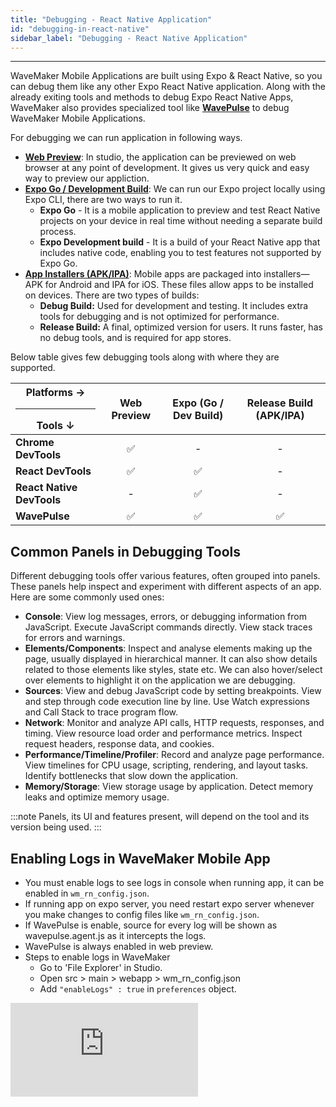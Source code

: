 ```yaml
---
title: "Debugging - React Native Application"
id: "debugging-in-react-native"
sidebar_label: "Debugging - React Native Application"
---
```

---

WaveMaker Mobile Applications are built using Expo & React Native, so you can debug them like any other Expo React Native application. Along with the already exiting tools and methods to debug Expo React Native Apps, WaveMaker also provides specialized tool like **[WavePulse](#wavepulse)** to debug WaveMaker Mobile Applications.

For debugging we can run application in following ways.

- **[Web Preview](test-run)**: In studio, the application can be previewed on web browser at any point of development. It gives us very quick and easy way to preview our appliction.
- **[Expo Go / Development Build](expo-debug)**: We can run our Expo project locally using Expo CLI, there are two ways to run it.
    - **Expo Go** - It is a mobile application to preview and test React Native projects on your device in real time without needing a separate build process.
    - **Expo Development build** - It is a build of your React Native app that includes native code, enabling you to test features not supported by Expo Go.
- **[App Installers (APK/IPA)](build-installers)**: Mobile apps are packaged into installers—APK for Android and IPA for iOS. These files allow apps to be installed on devices. There are two types of builds:
  - **Debug Build:** Used for development and testing. It includes extra tools for debugging and is not optimized for performance.
  - **Release Build:** A final, optimized version for users. It runs faster, has no debug tools, and is required for app stores.

Below table gives few debugging tools along with where they are supported.

| Platforms → <hr style={{margin:0}}/> Tools ↓ | Web Preview | Expo (Go / Dev Build) | Release Build (APK/IPA) |
| ------ | :-----: | :-----: | :-----: |
| **Chrome DevTools** | ✅ | - | - |
| **React DevTools** | ✅ | ✅ | - |
| **React Native DevTools** | - | ✅ | - |
| **WavePulse** | ✅ | ✅ | ✅ |

## Common Panels in Debugging Tools

Different debugging tools offer various features, often grouped into panels. These panels help inspect and experiment with different aspects of an app. Here are some commonly used ones:

- **Console**: View log messages, errors, or debugging information from JavaScript. Execute JavaScript commands directly. View stack traces for errors and warnings.
- **Elements/Components**: Inspect and analyse elements making up the page, usually displayed in hierarchical manner. It can also show details related to those elements like styles, state etc. We can also hover/select over elements to highlight it on the application we are debugging.
- **Sources**: View and debug JavaScript code by setting breakpoints. View and step through code execution line by line. Use Watch expressions and Call Stack to trace program flow.
- **Network**: Monitor and analyze API calls, HTTP requests, responses, and timing. View resource load order and performance metrics. Inspect request headers, response data, and cookies.
- **Performance/Timeline/Profiler**: Record and analyze page performance. View timelines for CPU usage, scripting, rendering, and layout tasks. Identify bottlenecks that slow down the application.
- **Memory/Storage**: View storage usage by application. Detect memory leaks and optimize memory usage.

:::note
Panels, its UI and features present, will depend on the tool and its version being used.
:::

## Enabling Logs in WaveMaker Mobile App

- You must enable logs to see logs in console when running app, it can be enabled in `wm_rn_config.json`.
- If running app on expo server, you need restart expo server whenever you make changes to config files like `wm_rn_config.json`.
- If WavePulse is enable, source for every log will be shown as wavepulse.agent.js as it intercepts the logs.
- WavePulse is always enabled in web preview.
- Steps to enable logs in WaveMaker
  - Go to 'File Explorer' in Studio.
  - Open src > main > webapp > wm_rn_config.json
  - Add `"enableLogs" : true` in `preferences` object.

<div style={{ position: "relative", paddingBottom: "56.25%" }}>
  <iframe
    style={{
      width: "100%",
      height: "100%",
      position: "absolute",
      left: 0,
      top: 0
    }}
    src="https://embed.app.guidde.com/playbooks/ce8XxiZkyG1R6rRNZ7HXKC"
    title="guide to show how to enable logs in WaveMaker mobile apps"
    frameBorder={0}
    referrerPolicy="unsafe-url"
    allowFullScreen="true"
    allow="clipboard-write"
    sandbox="allow-popups allow-popups-to-escape-sandbox allow-scripts allow-forms allow-same-origin allow-presentation"
  />
</div>

## Debugging Tools

### Chrome DevTools

Chrome DevTools is a built-in debugging tool present in Chrome browser which helps to inspect, analyze, edit and debug web applications directly in the browser. We can use it to inspect and debug WaveMaker mobile applications, by launching it in web preview in the browser.

#### Panels Available
- Console, Elements (shows HTML), Sources, Network, Performance, Memory, Application etc.

<details>
<summary>Key Features & Limitations</summary>

**Key Features**
- Works with web preview, which we can launch very quickly and easily while developing app in the WaveMaker studio.
- Inspecting elements and their styles. Can be used to edit CSS to quickly debug style issues.
- Viewing logs and executing JS directly in console.
- Monitoring network activity.
- Viewing & debugging JS source by setting breakpoints in the Source Panel.

**Limitations**
- In Elements panel it shows HTML elements, not the React components of our application.
- Can't debug native features as they don't work on web preview.

</details>

#### Using Chrome DevTools

- Open the project in studio and click on 'Preview' button at the top, to launch web preview.
- After web preview is loaded, click on 'REMOVE TOOLBAR'.
- Right click anywhere on the page and click on **Inspect**.
- Chrome DevTools will be opened. Its docking position and size is customizable and depends on your settings.
- In Sources Panel, you can view and debug page scripts easily. For this, press Ctrl+P or Cmd+P and enter the page name.
<div style={{ position: "relative", paddingBottom: "56.25%" }}>
  <iframe
    style={{
      width: "100%",
      height: "100%",
      position: "absolute",
      left: 0,
      top: 0
    }}
    src="https://embed.app.guidde.com/playbooks/kBN1AsvKu66Eb9tE9QVaBX"
    title="Chrome DevTools Walkthrough in Web Preview for WM Mobile App"
    frameBorder={0}
    referrerPolicy="unsafe-url"
    allowFullScreen="true"
    allow="clipboard-write"
    sandbox="allow-popups allow-popups-to-escape-sandbox allow-scripts allow-forms allow-same-origin allow-presentation"
  />
</div>

<br/>

:::note
Most modern browsers ships with their own DevTools, with similar features. If using any other browser, please check documentation for their DevTools.
:::

### React DevTools

React DevTools is a debugging tool that is used to debug React and React Native Apps. It can be used in browser by installing its extension.

#### Panels Available
- Components - Shows React components in hierarchical manner along with its props (Data passed to that component from its parent) and state (Data that the component manages itself, which can change over time and triggers the component to re-render when updated).
- Profiler - Collects timing information about each component that’s rendered in order to identify performance bottlenecks.

<details>
<summary>Key Features</summary>

**Key Features**
- It can be used along with Chrome DevTools, its Component Panel gives react compoennets unlike Chrome DevTools, which gives HTML in its Elements Panel. This can very useful while debugging in web preview as we can analyse react components composing our app along with its state and props.
- You can also edit state and prop value in ⚛️ Components Panel.

</details>

#### Using React DevTools

<details>
<summary>Installation</summary>

- React DevTools can be installed as extension in [Chrome](https://chrome.google.com/webstore/detail/react-developer-tools/fmkadmapgofadopljbjfkapdkoienihi?hl=en), [Firefox](https://addons.mozilla.org/en-US/firefox/addon/react-devtools/) and [Edge](https://microsoftedge.microsoft.com/addons/detail/react-developer-tools/gpphkfbcpidddadnkolkpfckpihlkkil) Browser.
- Here we are installing in Chrome, for Firefox and Edge, steps will be similar.
- For other browsers it can be installed with npm. [Learn More](https://react.dev/learn/react-developer-tools)

<div style={{ position: "relative", paddingBottom: "56.25%" }}>
  <iframe
    style={{
      width: "100%",
      height: "100%",
      position: "absolute",
      left: 0,
      top: 0
    }}
    src="https://embed.app.guidde.com/playbooks/1sMAWFG2RXrYq82p693aMW"
    title="Installing React DevTools"
    frameBorder={0}
    referrerPolicy="unsafe-url"
    allowFullScreen="true"
    allow="clipboard-write"
    sandbox="allow-popups allow-popups-to-escape-sandbox allow-scripts allow-forms allow-same-origin allow-presentation"
  />
</div>
</details>

- Once installation is complete, launch the application web preview and click on "REMOVE TOOLBAR".
- Right click anywhere on the page and click on **Inspect**. This will open browser's DevTools.
- The DevTools will now have two new panels '⚛️ Components' & '⚛️ Profiler' will be present in browser devtools.
- In ⚛️ Components panel, by selecting a component in the component tree, you can inspect and edit its current props and state in the panel on the right.
- In style details, there is a trace object. Trace object contains sources that participated in the preparation of the final style. In the trace object, styles of later sources are overridden by the former sources.
- Along with WaveMaker components it shows many other wrapper components. If you only want to see WaveMaker components, use fitler `^(?!Wm)` to filter out all components except WaveMaker Components.
TO DO (edit the video properly)
<div style={{ position: "relative", paddingBottom: "56.25%" }}>
  <iframe
    style={{
      width: "100%",
      height: "100%",
      position: "absolute",
      left: 0,
      top: 0
    }}
    src="https://embed.app.guidde.com/playbooks/rJEJEs4wGrcAJexguS9LE9"
    title="React DevTools Walkthrogh"
    frameBorder={0}
    referrerPolicy="unsafe-url"
    allowFullScreen="true"
    allow="clipboard-write"
    sandbox="allow-popups allow-popups-to-escape-sandbox allow-scripts allow-forms allow-same-origin allow-presentation"
  />
</div>

### React Native DevTools
React Native DevTools is a newly launched debgging tool specifically to debug react native apps.

:::note
Available for applications using Expo 52 (WaveMaker 11.10.0) or higher. For earlier versions old debugger along with React DevTools can be used. Press `j` for old debugger and `shift` + `m` > "Open React devtools", in terminal where Expo CLI is running to open old debugger and React DevTools respectively.
:::

#### Panels Available
- Console, Sources, Memory, Components (shows React components), Profiler, Network

<details>
<summary>Key Features</summary>

**Key Features**  
- It can be used to debug native builds of the app running on physical and virtual devices. This also enables debugging of native features, which isn't possible with the web preview.  
- It allows debugging of an application locally while running using Expo CLI, connected to WaveMaker Studio through `wm-reactnative sync`. This enables you to make changes in the studio, which will reflect on the app running on a physical/virtual device and can be debugged with React Native DevTools in real-time.  

</details>

#### Using React Native DevTools

:::note
React Native DevTools requires either Google Chrome or Microsoft Edge installed.
:::

- Run the application in Expo Go/Dev Build using Expo CLI.
- Press `j` in the terminal where Expo CLI is running, this will launch React Native DevTools.
- Its ⚛️ Component and ⚛️ Profiler panels comes from React DevTools and have the same features as React DevTools.  
- Its Console, Sources, Memory and Network Panel works similarly as in Chrome DevTools.

<div style={{ position: "relative", paddingBottom: "56.25%" }}>
  <iframe
    style={{
      width: "100%",
      height: "100%",
      position: "absolute",
      left: 0,
      top: 0
    }}
    src="https://embed.app.guidde.com/playbooks/qN3ypGfED7Yy8p9n2rcZNo"
    title="React Native DevTools"
    frameBorder={0}
    referrerPolicy="unsafe-url"
    allowFullScreen="true"
    allow="clipboard-write"
    sandbox="allow-popups allow-popups-to-escape-sandbox allow-scripts allow-forms allow-same-origin allow-presentation"
  />
</div>
<br />

:::tip
- Press `?` in terminal where Expo CLI is running to view all available options. Press `shift` + `m` here to see more tools like 'Inspect elements', 'Toggle performance monitor', 'Toggle developer menu', 'Open React devtools' and more. 
- Use Element Inspector of React Native Dev Menu, to hover and select components. To turn it on or off select it from more tools. You can also toggle it from React Dev Menu which can be opened by shaking the device, or by pressing `m` in terminal where Expo CLI is running.
:::

Refer React Native DevTools official docs to [learn more](https://reactnative.dev/docs/react-native-devtools).

### WavePulse

WavePulse is a debugging tool designed specifically for apps built using WaveMaker Mobile studio. 

#### Panels Available
- Console, Elements (shows WaveMaker Components), Network, Timeline, Storage, Info

<details>
<summary>Key Features & Limitations</summary>

**Key Features**  
- In the Elements panel, it shows only WaveMaker components along with their properties and styles.  
- The Timeline displays the page and WaveMaker service variable load time, along with other network requests.  
- Debugging session data can be easily exported and imported to resume the session later or share it with others.  
- The Storage Panel directly shows the app's local storage.  
- It can be used to debug release builds of the application (APK/IPA).  

**Limitations**  
- The Source Panel is not available for debugging JavaScript.  
- All displayed data is read-only. Values like state, styles, etc., cannot be edited in the tool to see changes in the running app.  

</details>

### Enabling WavePulse in WaveMaker Mobile App

- WavePulse must be enabled in the project to use it for debugging the application, it can be enabled in `wm_rn_config.json`.
- If running app on expo server, you need restart expo server whenever you make changes to config files like `wm_rn_config.json`.
- If WavePulse is enable, source for every log will be shown as wavepulse.agent.js as it intercepts the logs.
- WavePulse is always enabled in web preview.
- Steps to enable WavePulse in WaveMaker
  - Go to 'File Explorer' in Studio.
  - Open src > main > webapp > wm_rn_config.json
  - Add `"enableWavePulse" : true` in `preferences` object.

<div style={{ position: "relative", paddingBottom: "56.25%" }}>
  <iframe
    style={{
      width: "100%",
      height: "100%",
      position: "absolute",
      left: 0,
      top: 0
    }}
    src="https://embed.app.guidde.com/playbooks/eNEZKgeMjr2cHEwvb8kNSq"
    title="Enable WavePulse in WaveMaker Mobile App"
    frameBorder={0}
    referrerPolicy="unsafe-url"
    allowFullScreen="true"
    allow="clipboard-write"
    sandbox="allow-popups allow-popups-to-escape-sandbox allow-scripts allow-forms allow-same-origin allow-presentation"
  />
</div>

### Connecting WavePulse
  - Connecting WavePulse with Web Preview.
    - Launch Web Preview of the app, click on "REMOVE TOOLBAR" once the preview loads.
    - Open [WavePulse](https://apps.wavemakeronline.com/wavepulse/client/) in another tab, it will start a new session in WavePulse.
    - Select 'Connect to Web Preview" from the dropdown.
    - Copy the code generated, to connect Web Preview with this session of WavePulse.
    - Go back to the tab where Web Preview is running, and open Console Panel in the devloper tools. In Chrome you can press `Cmd` + `option` + `j` (Mac) / `Ctrl` + `shift` + `j` (Windows / Linux).
    - Paste the code copied from WavePulse in the Console Panel, and press enter to initiate connection the WavePulse session started earlier.
    - Web Preview is now connected with WavePulse session started earlier.
    - You can now use WavePulse to debug your application.

<div style={{ position: "relative", paddingBottom: "56.25%" }}>
  <iframe
    style={{
      width: "100%",
      height: "100%",
      position: "absolute",
      left: 0,
      top: 0
    }}
    src="https://embed.app.guidde.com/playbooks/1tKCbzKBWYEgis3ZjfXhRQ"
    title="Connecting Web Preview with WavePulse"
    frameBorder={0}
    referrerPolicy="unsafe-url"
    allowFullScreen="true"
    allow="clipboard-write"
    sandbox="allow-popups allow-popups-to-escape-sandbox allow-scripts allow-forms allow-same-origin allow-presentation"
  />
</div>

<br />

  - Connecting with app running on physical/virtual device (Expo dev build / Debug & Realease apk/ipa).
    - Run the application in Expo Dev Build using Expo CLI.
    - If using apk/ipa, install the app on device. If apk/ipa is built in debug mode ensure it is connecetd with Expo CLI in Dev Build mode.
    - Open [WavePulse](https://apps.wavemakeronline.com/wavepulse/client/) in a browser, it will start a new session in WavePulse.
    - Ensure 'Connect to APK or IPA" is selected from the dropdown.
    - Enter the application id for the application, this will generate QR code and coonnection link for app with given Application ID and this WavePulse session. (You can find application id in studio. Settings > Build Preferences > Application Properties > Application ID).
    - Close the application on device if it is already running.
    - Scan the QR code generated from the device, to launch the app and initiate WavePulse connection. Alternatively, you can code link given below QR code and open it in the browser of your device to do the same.
    - A pop up will appear once the application is launched, asking for permission to connect with the WavePulse session started earlier. Press 'Yes' to initiate connection.
    - WavePulse is now connected. You can now use WavePulse to debug your application.

<div style={{ position: "relative", paddingBottom: "56.25%" }}>
  <iframe
    style={{
      width: "100%",
      height: "100%",
      position: "absolute",
      left: 0,
      top: 0
    }}
    src="https://embed.app.guidde.com/playbooks/nLGL8FgNiBkhPfTbVgLnRY"
    title="Connecting WavePulse with iOS Sim"
    frameBorder={0}
    referrerPolicy="unsafe-url"
    allowFullScreen="true"
    allow="clipboard-write"
    sandbox="allow-popups allow-popups-to-escape-sandbox allow-scripts allow-forms allow-same-origin allow-presentation"
  />
</div>

#### Using WavePulse
- After launching WavePulse, you can select three options from the dropdown.
  1. Connect to APK or IPA - To connect with app running through Expo CLI in dev build or to connect with apk/ipa.
  2. Connect to Web Preview - To connect with app running in Web Preview.
  3. Import Data - To import previously exported WavePulse debugging data. This enables you to save data from a debugging session and use same data later on. 
- In Console Panel you can view all the logs, search for specific logs, clear all current logs and filter them by selecting types to show on upper right corner button.
- Elements Panel will show all WaveMaker components composing the page currently opened in the app. It will auto update when there is any change in the app running.
  - You can hover/select over the components shown here to highlight it in the app running on device.
  - When any component is selected in Elements Panel, its Properties and Styles will be shown on the right side of Elemets Panel.
  - Properties will show the Properties for widget as configured in the project in WaveMaker Studio.
  - Styles have a dropdown which can be used to select class for specific part of a widget to see classes applied on that part.
- Network Panel shows all network calls made by the application. You can click on any request to se its details like "Header", "Response" etc. You can also fiter request by selecting types to show on upper right corner button.
- Timeline Panel shows recorded time intervals for various events like page load, network calls, service variables etc. You can also use filters to filter specific types of events or time interval.
- Storage Panel will app's local storage. To see latest data, you can use refresh button on upper right corner.
- Info Panel will show metadata related to app, you can use refresh button on upper right corner.
- To export current debugging session you can click om export button on the bottom right corner of the WavePulse.

<div style={{ position: "relative", paddingBottom: "56.25%" }}>
  <iframe
    style={{
      width: "100%",
      height: "100%",
      position: "absolute",
      left: 0,
      top: 0
    }}
    src="https://embed.app.guidde.com/playbooks/oa96srQW46ksPkRQMAKHPC"
    title="WavePulse walkthrough"
    frameBorder={0}
    referrerPolicy="unsafe-url"
    allowFullScreen="true"
    allow="clipboard-write"
    sandbox="allow-popups allow-popups-to-escape-sandbox allow-scripts allow-forms allow-same-origin allow-presentation"
  />
</div>
<br />

:::danger
You can use WavePulse to debug apk/ipa built in release mode for testing. However, it is advised to disable WavePulse, in builds for distribution including Play store or App Store submissions.
:::

- Dive Deeper into [WavePulse](wavepulse).

## Debugging Android/iOS Specific Native Code
- All the tools mentioned here, including React Native DevTools, are designed for debugging JavaScript and React-related issues. To inspect React Native’s underlying platform layers (e.g., for Native Modules), use Android Studio for Android and Xcode for iOS. Learn more [here](https://reactnative.dev/docs/debugging-native-code).
- You can also run and debug the app directly in Android Studio or Xcode. Please check their respective documentation for detailed instructions.

## Reference
- [Expo Docs](https://docs.expo.dev/debugging/errors-and-warnings/)
- [React Native Docs](https://reactnative.dev/docs/debugging)
